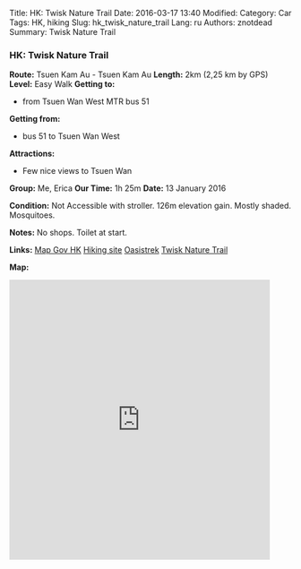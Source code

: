 Title: HK: Twisk Nature Trail
Date: 2016-03-17 13:40
Modified: 
Category: Car
Tags: HK,  hiking
Slug: hk_twisk_nature_trail
Lang: ru
Authors: znotdead
Summary: Twisk Nature Trail

### HK: Twisk Nature Trail
**Route:** Tsuen Kam Au - Tsuen Kam Au
**Length:** 2km (2,25 km by GPS)
**Level:** Easy Walk
**Getting to:**
 - from Tsuen Wan West MTR bus 51

**Getting from:**
 - bus 51 to Tsuen Wan West

**Attractions:**
 - Few nice views to Tsuen Wan

**Group:** Me, Erica
**Our Time:** 1h 25m
**Date:** 13 January 2016

**Condition:**
Not Accessible with stroller. 126m elevation gain. Mostly shaded. Mosquitoes.

**Notes:**
No shops. Toilet at start.

**Links:**
[Map Gov HK](http://www2.map.gov.hk/gih3/view/index.jsp)
[Hiking site](http://hiking.gov.hk/eng)
[Oasistrek](http://www.oasistrek.com)
[Twisk Nature Trail](http://hiking.gov.hk/eng/trail_list/nature_Trail/Twisk_Nature_Trail/introduction.htm)

**Map:**
<iframe src='https://connect.garmin.com/activity/embed/1013182051' width='465' height='500' frameborder='0'></iframe>